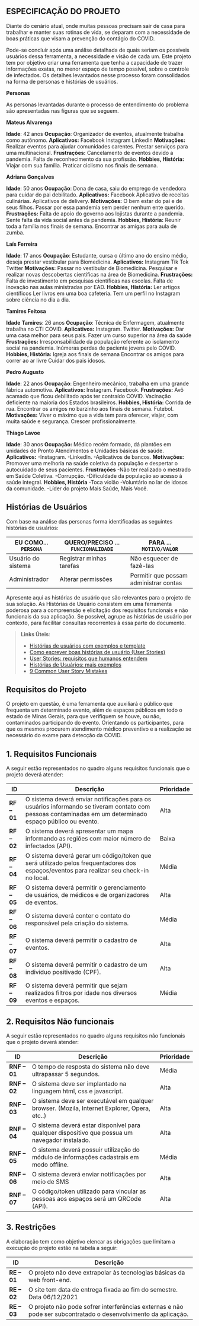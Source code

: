 ## ESPECIFICAÇÃO DO PROJETO

Diante do cenário atual, onde muitas pessoas precisam sair de casa para trabalhar e manter suas rotinas de vida, se deparam com a necessidade de boas práticas que visam a prevenção do contágio do COVID.

Pode-se concluir após uma análise detalhada de quais seriam os possíveis usuários dessa ferramenta, a necessidade e visão de cada um. Este projeto tem por objetivo criar uma ferramenta que tenha a capacidade de trazer informações exatas, no menor espaço de tempo possível, sobre o controle de infectados. Os detalhes levantados nesse processo foram consolidados na forma de personas e histórias de usuários.

**Personas**

As personas levantadas durante o processo de entendimento do problema são apresentadas nas figuras que se seguem.


**Mateus Alvarenga**

**Idade**: 42 anos 
**Ocupação**: Organizador de eventos, atualmente trabalha como autônomo.
**Aplicativos:**
Facebook
Instagram
LinkedIn
**Motivações:**
Realizar eventos para ajudar comunidades carentes.
Prestar serviços para uma multinacional.
**Frustrações:**
Cancelamento de eventos devido a pandemia.
Falta de reconhecimento da sua profissão.
**Hobbies, História:**
Viajar com sua família.
Praticar ciclismo nos finais de semana.

**Adriana Gonçalves**

**Idade**: 50 anos
**Ocupação**: Dona de casa, saiu do emprego de vendedora para cuidar do pai debilitado.
**Aplicativos:**
Facebook
Aplicativo de receitas culinárias.
Aplicativos de delivery.
**Motivações:**
O bem estar do pai e de seus filhos.
Passar por essa pandemia sem perder nenhum ente querido.
**Frustrações:**
Falta de apoio do governo aos lojistas durante a pandemia.
Sente falta da vida social antes da pandemia.
**Hobbies, História:**
Reunir toda a família nos finais de semana.
Encontrar as amigas para aula de zumba.

**Laís Ferreira**

**Idade**: 17 anos
**Ocupação**: Estudante, cursa o último ano do ensino médio, deseja prestar vestibular para Biomedicina.
**Aplicativos:**
Instagram
Tik Tok
Twitter
**Motivações:**
Passar no vestibular de Biomedicina.
Pesquisar e realizar novas descobertas científicas na área de Biomedicina.
**Frustrações:**
Falta de investimento em pesquisas científicas nas escolas.
Falta de inovação nas aulas ministradas por EAD.
**Hobbies, História:**
Ler artigos científicos
Ler livros em uma boa cafeteria.
Tem um perfil no Instagram sobre ciência no dia a dia.

**Tamires Feitosa**

**Idade** **Tamires**: 26 anos
**Ocupação**: Técnica de Enfermagem, atualmente trabalha no CTI COVID.
**Aplicativos:**
Instagram.
Twitter.
**Motivações:**
Dar uma casa melhor para seus pais.
Fazer um curso superior na área da saúde
**Frustrações:**
Irresponsabilidade da população referente ao isolamento social na pandemia.
Inúmeras perdas de paciente jovens pelo COVID.
**Hobbies, História:**
Igreja aos finais de semana
Encontrar os amigos para correr ao ar livre
Cuidar dos pais idosos.

**Pedro Augusto**

**Idade**: 22 anos
**Ocupação**: Engenheiro mecânico, trabalha em uma grande fábrica automotiva.
**Aplicativos:**
Instagram.
Facebook.
**Frustrações:**
Avô acamado que ficou debilitado após ter contraído COVID.
Vacinação deficiente na maioria dos Estados brasileiros.
**Hobbies, História:**
Corrida de rua.
Encontrar os amigos no barzinho aos finais de semana.
Futebol.
**Motivações:**
Viver o máximo que a vida tem para oferecer, viajar, com muita saúde e segurança.
Crescer profissionalmente.

**Thiago Lavoe**

**Idade**: 30 anos
**Ocupação:** Médico recém formado, dá plantões em unidades de Pronto Atendimentos e Unidades básicas de saúde.
**Aplicativos:**
-Instagram.
-LinkedIn.
-Aplicativos de bancos.
**Motivações:**
Promover uma melhoria na saúde coletiva da população e despertar o autocuidado de seus pacientes.
**Frustrações**
-Não ter realizado o mestrado em Saúde Coletiva.
-Corrupção.
-Dificuldade da população ao acesso à saúde integral.
**Hobbies, História**
-Toca violão
-Voluntário no lar de idosos da comunidade.
-Líder do projeto Mais Saúde, Mais Você.


## Histórias de Usuários

Com base na análise das personas forma identificadas as seguintes histórias de usuários:

|EU COMO... `PERSONA`| QUERO/PRECISO ... `FUNCIONALIDADE` |PARA ... `MOTIVO/VALOR`                 |
|--------------------|------------------------------------|----------------------------------------|
|Usuário do sistema  | Registrar minhas tarefas           | Não esquecer de fazê-las               |
|Administrador       | Alterar permissões                 | Permitir que possam administrar contas |

Apresente aqui as histórias de usuário que são relevantes para o projeto de sua solução. As Histórias de Usuário consistem em uma ferramenta poderosa para a compreensão e elicitação dos requisitos funcionais e não funcionais da sua aplicação. Se possível, agrupe as histórias de usuário por contexto, para facilitar consultas recorrentes à essa parte do documento.

> **Links Úteis**:
> - [Histórias de usuários com exemplos e template](https://www.atlassian.com/br/agile/project-management/user-stories)
> - [Como escrever boas histórias de usuário (User Stories)](https://medium.com/vertice/como-escrever-boas-users-stories-hist%C3%B3rias-de-usu%C3%A1rios-b29c75043fac)
> - [User Stories: requisitos que humanos entendem](https://www.luiztools.com.br/post/user-stories-descricao-de-requisitos-que-humanos-entendem/)
> - [Histórias de Usuários: mais exemplos](https://www.reqview.com/doc/user-stories-example.html)
> - [9 Common User Story Mistakes](https://airfocus.com/blog/user-story-mistakes/)

## **Requisitos do Projeto**
    

O projeto em questão, é uma ferramenta que auxiliará o público que frequenta um determinado evento, além de espaços públicos em todo o estado de Minas Gerais, para que verifiquem se houve, ou não, contaminados participando do evento. Orientando os participantes, para que os mesmos procurem atendimento médico preventivo e a realização se necessário do exame para detecção da COVID.

## 1.  **Requisitos Funcionais**
    

A seguir estão representados no quadro alguns requisitos funcionais que o projeto deverá atender:

|ID|Descrição|Prioridade|
|---|-----------|-------|
|**RF – 01**|O sistema  deverá enviar notificações para os usuários informando se tiveram contato com pessoas contaminadas em um determinado espaço público ou evento.|Alta|
|**RF – 02**|O sistema deverá apresentar um mapa informando as regiões com maior número de infectados (API).|Baixa|
|**RF – 04**|O sistema deverá gerar um código/token que será utilizado pelos frequentadores dos espaços/eventos para realizar seu check-in no local.|Média|
|**RF – 05**|O sistema deverá permitir o gerenciamento de usuários, de médicos e de organizadores de eventos.|Alta|
|**RF – 06**|O sistema deverá conter o contato do responsável pela criação do sistema.|Média|
|**RF – 07**|O sistema deverá permitir o cadastro de eventos.|Alta|
|**RF – 08**|O sistema deverá permitir o cadastro de um indivíduo positivado (CPF).|Alta|
|**RF – 09**|O sistema deverá permitir que sejam realizados filtros por idade nos diversos eventos e espaços.|Média|

## 2. **Requisitos Não funcionais**
    

A seguir estão representados no quadro alguns requisitos não funcionais que o projeto deverá atender:

| ID | Descrição |  Prioridade  |
|----|-------------|------------|
|**RNF – 01** |O tempo de resposta do sistema não deve ultrapassar 5 segundos.| Média |
|**RNF – 02**| O sistema deve ser implantado na linguagem html, css e javascript.|Alta|
|**RNF – 03**|O sistema deve ser executável em qualquer browser. (Mozila, Internet Explorer, Opera, etc..)|Alta|
|**RNF – 04**|O sistema deverá estar disponível para qualquer dispositivo que possua um navegador instalado.|Alta|
|**RNF – 05**|O sistema deverá possuir utilização do módulo de informações cadastrais em modo offline.|Média|
|**RNF – 06**|O sistema deverá enviar notificações por meio de SMS|Alta|
|**RNF – 07**|O código/token utilizado para vincular as pessoas aos espaços será um QRCode (API).|Alta|

## 3. **Restrições**
    

A elaboração tem como objetivo elencar as obrigações que limitam a execução do projeto estão na tabela a seguir:

|ID|Descrição|
|---|---------|
|**RE – 01**|O projeto não deve extrapolar às tecnologias básicas da web front-end.|
|**RE – 02**|O site tem data de entrega fixada ao fim do semestre. Data 06/12/2021|
|**RE – 03**|O projeto não pode sofrer interferências externas e não pode ser subcontratado o desenvolvimento da aplicação.|






